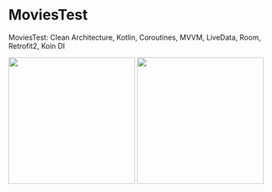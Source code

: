 # MoviesTest
MoviesTest: Clean Architecture, Kotlin, Coroutines, MVVM, LiveData, Room, Retrofit2, Koin DI

<p align="center"><img width="250" src="https://i.imgur.com/3KmpwqJ.jpg">  <img width="250" src="https://i.imgur.com/BD5FRYH.jpg"></p>
